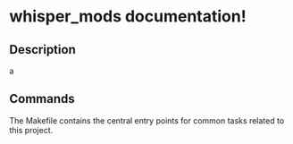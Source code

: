 # whisper_mods documentation!

## Description

a

## Commands

The Makefile contains the central entry points for common tasks related to this project.

